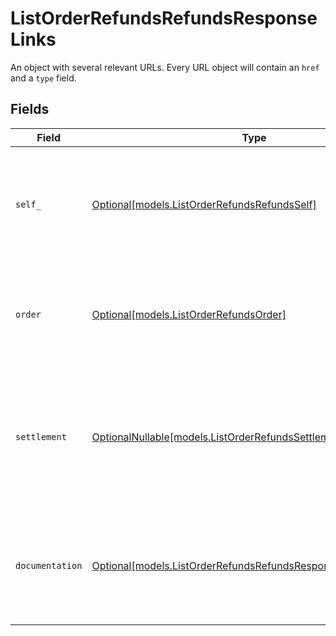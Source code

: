 # ListOrderRefundsRefundsResponseLinks

An object with several relevant URLs. Every URL object will contain an `href` and a `type` field.


## Fields

| Field                                                                                                                       | Type                                                                                                                        | Required                                                                                                                    | Description                                                                                                                 |
| --------------------------------------------------------------------------------------------------------------------------- | --------------------------------------------------------------------------------------------------------------------------- | --------------------------------------------------------------------------------------------------------------------------- | --------------------------------------------------------------------------------------------------------------------------- |
| `self_`                                                                                                                     | [Optional[models.ListOrderRefundsRefundsSelf]](../models/listorderrefundsrefundsself.md)                                    | :heavy_minus_sign:                                                                                                          | In v2 endpoints, URLs are commonly represented as objects with an `href` and `type` field.                                  |
| `order`                                                                                                                     | [Optional[models.ListOrderRefundsOrder]](../models/listorderrefundsorder.md)                                                | :heavy_minus_sign:                                                                                                          | The API resource URL of the [order](get-order) that this refund belongs to, if applicable.                                  |
| `settlement`                                                                                                                | [OptionalNullable[models.ListOrderRefundsSettlement]](../models/listorderrefundssettlement.md)                              | :heavy_minus_sign:                                                                                                          | The API resource URL of the [settlement](get-settlement) this refund has been settled with. Not present if not yet settled. |
| `documentation`                                                                                                             | [Optional[models.ListOrderRefundsRefundsResponseDocumentation]](../models/listorderrefundsrefundsresponsedocumentation.md)  | :heavy_minus_sign:                                                                                                          | In v2 endpoints, URLs are commonly represented as objects with an `href` and `type` field.                                  |